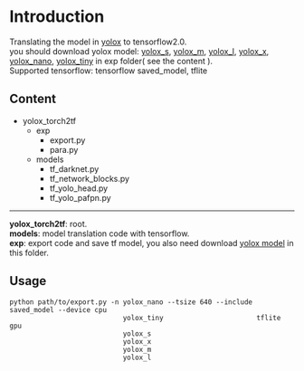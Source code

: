 # Introduction
Translating the model in [yolox](https://github.com/Megvii-BaseDetection/YOLOX) to tensorflow2.0.  
you should download yolox model: [yolox_s](https://github.com/Megvii-BaseDetection/YOLOX/releases/download/0.1.1rc0/yolox_s.pth), 
[yolox_m](https://github.com/Megvii-BaseDetection/YOLOX/releases/download/0.1.1rc0/yolox_m.pth),
[yolox_l](https://github.com/Megvii-BaseDetection/YOLOX/releases/download/0.1.1rc0/yolox_l.pth),
[yolox_x](https://github.com/Megvii-BaseDetection/YOLOX/releases/download/0.1.1rc0/yolox_x.pth),
[yolox_nano](https://github.com/Megvii-BaseDetection/YOLOX/releases/download/0.1.1rc0/yolox_nano.pth),
[yolox_tiny](https://github.com/Megvii-BaseDetection/YOLOX/releases/download/0.1.1rc0/yolox_tiny.pth) 
in exp folder( see the content ).   
Supported tensorflow: tensorflow saved_model, tflite
## Content
* yolox_torch2tf
  * exp
    * export.py
    * para.py
  * models
    * tf_darknet.py
    * tf_network_blocks.py
    * tf_yolo_head.py
    * tf_yolo_pafpn.py

****
**yolox_torch2tf**: root.  
**models**: model translation code with tensorflow.  
**exp**: export code and save tf model, you also need download 
[yolox model](https://github.com/Megvii-BaseDetection/YOLOX) in this folder.

## Usage
    python path/to/export.py -n yolox_nano --tsize 640 --include saved_model --device cpu
                                yolox_tiny                       tflite               gpu
                                yolox_s
                                yolox_x
                                yolox_m
                                yolox_l
